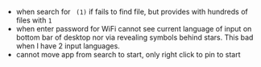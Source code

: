 

- when search for ` (1)` if fails to find file, but provides with hundreds of files with `1`
- when enter password for WiFi cannot see current language of input on bottom bar of desktop nor via revealing symbols behind stars. 
This bad when I have 2 input languages.
- cannot move app from search to start, only right click to pin to start